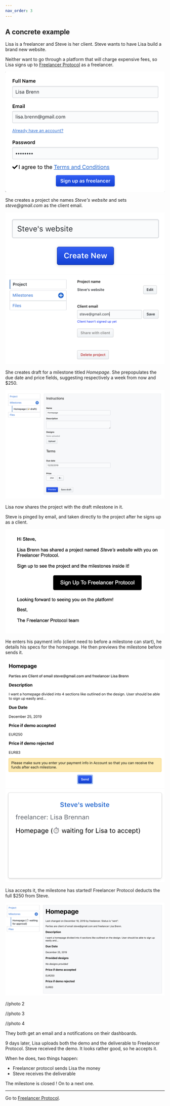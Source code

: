 ```yaml
---
nav_order: 3
---
```


## A concrete example

Lisa is a freelancer and Steve is her client. Steve wants to have Lisa build a brand new website.

Neither want to go through a platform that will charge expensive fees, so Lisa signs up to [Freelancer Protocol](https://www.freelancerprotocol.com/) as a freelancer.

 <div class ="example-image small">
  <img src="/images/freelancerSignUp.png" alt="accessibility text" >
</div>

She creates a project she names _Steve's website_ and sets _steve@gmail.com_ as the client email.

 <div class ="example-image tiny">
  <img src="/images/NewProject.png" alt="accessibility text" >
</div>

 <div class ="example-image medium">
  <img src="/images/ProjectCategory.png" alt="accessibility text" >
</div>

She creates draft for a milestone titled _Homepage_. She prepopulates the due date and price fields, suggesting respectively a week from now and \$250.

 <div class ="example-image big">
  <img src="/images/LisasDraft.png" alt="accessibility text" >
</div>

Lisa now shares the project with the draft milestone in it.

Steve is pinged by email, and taken directly to the project after he signs up as a client.

 <div class ="example-image medium">
  <img src="/images/StevesEmail.png" alt="accessibility text" >
</div>

He enters his payment info (client need to before a milestone can start), he details his specs for the homepage.
He then previews the milestone before sends it.

 <div class ="example-image medium-big">
  <img src="/images/StevesPreview.png" alt="accessibility text" >
</div>

 <div class ="example-image small">
  <img src="/images/StevesCard.png" alt="accessibility text" >
</div>

Lisa accepts it, the milestone has started! Freelancer Protocol deducts the full \$250 from Steve.

<!-- //enable modification on :  -->

 <div class ="example-image big">
  <img src="/images/SentProject.png" alt="accessibility text" >
</div>

//photo 2

//photo 3

//photo 4

<!-- All the above may sound super long but it reality the whole should take Steve and Lisa about 5 minutes each. -->

They both get an email and a notifications on their dashboards.

9 days later, Lisa uploads both the demo and the deliverable to Freelancer Protocol.
Steve received the demo. It looks rather good, so he accepts it.

When he does, two things happen:

- Freelancer protocol sends Lisa the money
- Steve receives the deliverable

The milestone is closed ! On to a next one.

---

Go to [Freelancer Protocol](https://www.freelancerprotocol.com/).
